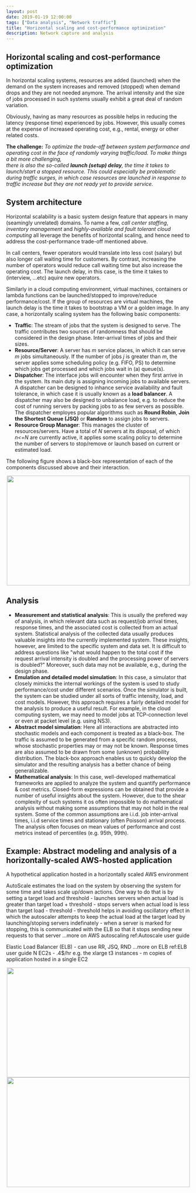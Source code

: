 ```yaml
---
layout: post
date: 2019-01-19 12:00:00
tags: ["Data analysis", "Network traffic"]
title: "Horizontal scaling and cost-performance optimization"
description: Network capture and analysis
---
```


## Horizontal scaling and cost-performance optimization

In horizontal scaling systems, resources are added (launched) when the demand on the system increases
and removed (stopped) when demand drops and they are not needed anymore. 
The arrival intensity and the size of jobs processed 
in such systems usually exhibit a great deal of random variation. 

Obviously, having as many resources as possible helps in reducing the latency (response time) 
experienced by jobs. However, this usually comes at the expense of increased operating cost, e.g.,
rental, energy or other related costs.

**The challenge:** *To optimize the trade-off between system performance and operating cost 
in the face of randomly varying traffic/load. To make things a bit more challenging,  
there is also the so-called **launch (setup) delay**, the time it takes to launch/start a 
stopped resource. This could especially be problematic during traffic surges, in which 
case resources are launched in response to traffic increase but they are not ready yet 
to provide service.* 

## System architecture

Horizontal scalability is a basic system design feature that appears in many 
(seamingly unrelated) domains. To name a few, *call center staffing*, *inventory management* and
*highly-available and fault tolerant cloud computing* all leverage the benefits of 
horizontal scaling, and hence need to address the cost-performance trade-off mentioned 
above.

In call centers, fewer operators would translate into less cost (salary) but also longer call 
waiting time for customers. By contrast, increasing the number of operators would reduce call 
waiting time but also increase the operating cost. The launch delay, in this case, is the 
time it takes to (interview, ...etc) aquire new operators. 

Similarly in a cloud computing environment, virtual machines, containers or lambda functions can be 
launched/stopped to improve/reduce performance/cost. If the group of resources are virtual 
machines, the launch delay is the time it takes to bootstrap a VM or a golden image. In any
case, a horizontally scaling system has the following basic components:

- **Traffic**: The stream of jobs that the system is designed to serve. The traffic contributes two 
sources of randomness that should be considered in the design phase. Inter-arrival times of jobs 
and their sizes.
- **Resource/Server**: A server has *m* service places, in which it can serve *m* jobs simultaneously.
If the number of jobs *j* is greater than *m*, the server applies some scheduling policy (e.g. FIFO, PS)
to determine which jobs get processed and which jobs wait in (a) queue(s).
- **Dispatcher**: The interface jobs will encounter when they first arrive in the system. Its main duty is 
assigning incoming jobs to available servers. A dispatcher can be designed to inhance service 
availability and fault tolerance, in which case it is usually known as a **load balancer**.
A dispatcher may also be designed to unbalance load, e.g. to reduce the cost of running servers 
by packing jobs to as few servers as possible. The dispatcher employes popular algorithms such as
**Round Robin**, **Join the Shortest Queue (JSQ)** or **Random** to assign jobs to servers.
- **Resource Group Manager**: This manages the cluster of resources/servers. Have a total of *N* servers
at its disposal, of which *n<=N* are currently active, it applies some scaling policy to determine the number
of servers to stop/remove or launch based on current or estimated load.

The following figure shows a black-box representation of each of the components discussed above and their interaction.

<center><img src="{{ site.baseurl }}/assets/img/resource-group-arch.png" align="middle" style="width: 500px; height: 300px" /></center>

## Analysis

- **Measurement and statistical analysis**: This is usually the prefered way of analysis, in which 
relevant data such as request/job arrival times, response times, and the associated cost is collected
from an actual system. Statistical analysis of the collected data usually produces valuable insights 
into the currently implemented system. These insights, however, are limited to the specific system 
and data set. It is difficult to address questions like "what would happen to the total cost if the 
request arrival intensity is doubled and the processing power of servers is doubled?" Moreover,
such data may not be available, e.g., during the design phase.
- **Emulation and detailed model simulation**: In this case, a simulator that closely mimicks the 
internal workings of the system is used to study performance/cost under different scenarios. Once 
the simulator is built, the system can be studied under all sorts of traffic intensity, load, and 
cost models. However, this approach requires a fairly detailed model for the analysis to produce 
a useful result. For example, in the cloud computing system, we may need to model jobs at 
TCP-connection level or even at packet level (e.g. using NS3).
- **Abstract model simulation**: Here all interactions are abstracted into stochastic models and 
each component is treated as a black-box. The traffic is assumed to be generated from a specific random process, 
whose stochastic properties may or may not be known. Response times are also assumed to be drawn from some 
(unknown) probability distribution. The black-box approach enables us to quickly develop 
the simulator and the resulting analysis has a better chance of being generalizable.
- **Mathematical analysis**: In this case, well-developed mathematical frameworks are applied to 
analyze the system and quantify performance & cost metrics. Closed-form expressions can be obtained 
that provide a number of useful insights about the system. However, due to the shear complexity of 
such systems it os often impossible to do mathematical analysis without making some assumptions 
that may not hold in the real system. Some of the common assumptions are i.i.d. job inter-arrival 
times, i.i.d service times and stationary (often Poisson) arrival process. The analysis often 
focuses on mean values of performance and cost metrics instead of percentiles (e.g. 95th, 99th).

## Example: Abstract modeling and analysis of a horizontally-scaled AWS-hosted application

A hypothetical application hosted in a horizontally scaled AWS environment

AutoScale estimates the load on the system by observing the system for some time and takes scale up/down 
actions. One way to do that is by setting a target load and threshold - launches servers when actual load is greater than target load + threshold
                                      - stops servers when actual load is less than target load - threshold
                                      - threshold helps in avoiding oscillatory effect in which the autoscaler attempts to 
                                      keep the actual load at the target load by launching/stoping servers indefinately
                                      - when a server is marked for stopping, this is communicated with the ELB so that 
                                      it stops sending new requests to that server
...more on AWS autoscaling ref:Autoscale user guide

Elastic Load Balancer (ELB) - can use RR, JSQ, RND ...more on ELB ref:ELB user guide
N EC2s - .4$/hr e.g. the xlarge t3 instances
       - m copies of application hosted in a single EC2


<center><img src="{{ site.baseurl }}/assets/img/roundrobin.png" align="middle" style="width: 500px; height: 300px" /></center>


<center><img src="{{ site.baseurl }}/assets/img/jsq.png" align="middle" style="width: 500px; height: 300px" /></center>
